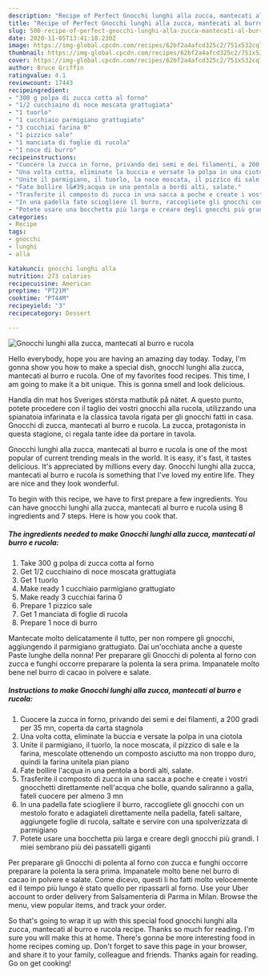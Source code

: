 ```yaml
---
description: "Recipe of Perfect Gnocchi lunghi alla zucca, mantecati al burro e rucola"
title: "Recipe of Perfect Gnocchi lunghi alla zucca, mantecati al burro e rucola"
slug: 500-recipe-of-perfect-gnocchi-lunghi-alla-zucca-mantecati-al-burro-e-rucola
date: 2020-11-05T13:41:18.230Z
image: https://img-global.cpcdn.com/recipes/62bf2a4afcd325c2/751x532cq70/gnocchi-lunghi-alla-zucca-mantecati-al-burro-e-rucola-recipe-main-photo.jpg
thumbnail: https://img-global.cpcdn.com/recipes/62bf2a4afcd325c2/751x532cq70/gnocchi-lunghi-alla-zucca-mantecati-al-burro-e-rucola-recipe-main-photo.jpg
cover: https://img-global.cpcdn.com/recipes/62bf2a4afcd325c2/751x532cq70/gnocchi-lunghi-alla-zucca-mantecati-al-burro-e-rucola-recipe-main-photo.jpg
author: Bruce Griffin
ratingvalue: 4.1
reviewcount: 17443
recipeingredient:
- "300 g polpa di zucca cotta al forno"
- "1/2 cucchiaino di noce moscata grattugiata"
- "1 tuorlo"
- "1 cucchiaio parmigiano grattugiato"
- "3 cucchiai farina 0"
- "1 pizzico sale"
- "1 manciata di foglie di rucola"
- "1 noce di burro"
recipeinstructions:
- "Cuocere la zucca in forno, privando dei semi e dei filamenti, a 200 gradi per 35 mn, coperta da carta stagnola"
- "Una volta cotta, eliminate la buccia e versate la polpa in una ciotola"
- "Unite il parmigiano, il tuorlo, la noce moscata, il pizzico di sale e la farina, mescolate ottenendo un composto asciutto ma non troppo duro, quindi la farina unitela pian piano"
- "Fate bollire l&#39;acqua in una pentola a bordi alti, salate."
- "Trasferite il composto di zucca in una sacca a poche e create i vostri gnocchetti direttamente nell&#39;acqua che bolle, quando saliranno a galla, fateli cuocere per almeno 3 mn"
- "In una padella fate sciogliere il burro, raccogliete gli gnocchi con un mestolo forato e adagiateli direttamente nella padella, fateli saltare, aggiungete foglie di rucola, saltate e servire con una spolverizzata di parmigiano"
- "Potete usare una bocchetta più larga e creare degli gnocchi più grandi. I miei sembrano più dei passatelli giganti"
categories:
- Recipe
tags:
- gnocchi
- lunghi
- alla

katakunci: gnocchi lunghi alla 
nutrition: 273 calories
recipecuisine: American
preptime: "PT21M"
cooktime: "PT44M"
recipeyield: "3"
recipecategory: Dessert

---
```



![Gnocchi lunghi alla zucca, mantecati al burro e rucola](https://img-global.cpcdn.com/recipes/62bf2a4afcd325c2/751x532cq70/gnocchi-lunghi-alla-zucca-mantecati-al-burro-e-rucola-recipe-main-photo.jpg)

Hello everybody, hope you are having an amazing day today. Today, I'm gonna show you how to make a special dish, gnocchi lunghi alla zucca, mantecati al burro e rucola. One of my favorites food recipes. This time, I am going to make it a bit unique. This is gonna smell and look delicious.

Handla din mat hos Sveriges största matbutik på nätet. A questo punto, potete procedere con il taglio dei vostri gnocchi alla rucola, utilizzando una spianatoia infarinata e la classica tavola rigata per gli gnocchi fatti in casa. Gnocchi di zucca, mantecati al burro e rucola. La zucca, protagonista in questa stagione, ci regala tante idee da portare in tavola.

Gnocchi lunghi alla zucca, mantecati al burro e rucola is one of the most popular of current trending meals in the world. It is easy, it's fast, it tastes delicious. It's appreciated by millions every day. Gnocchi lunghi alla zucca, mantecati al burro e rucola is something that I've loved my entire life. They are nice and they look wonderful.


To begin with this recipe, we have to first prepare a few ingredients. You can have gnocchi lunghi alla zucca, mantecati al burro e rucola using 8 ingredients and 7 steps. Here is how you cook that.

<!--inarticleads1-->

##### The ingredients needed to make Gnocchi lunghi alla zucca, mantecati al burro e rucola:

1. Take 300 g polpa di zucca cotta al forno
1. Get 1/2 cucchiaino di noce moscata grattugiata
1. Get 1 tuorlo
1. Make ready 1 cucchiaio parmigiano grattugiato
1. Make ready 3 cucchiai farina 0
1. Prepare 1 pizzico sale
1. Get 1 manciata di foglie di rucola
1. Prepare 1 noce di burro


Mantecate molto delicatamente il tutto, per non rompere gli gnocchi, aggiungendo il parmigiano grattugiato. Dai un&#39;occhiata anche a queste Paste lunghe della nonna! Per preparare gli Gnocchi di polenta al forno con zucca e funghi occorre preparare la polenta la sera prima. Impanatele molto bene nel burro di cacao in polvere e salate. 

<!--inarticleads2-->

##### Instructions to make Gnocchi lunghi alla zucca, mantecati al burro e rucola:

1. Cuocere la zucca in forno, privando dei semi e dei filamenti, a 200 gradi per 35 mn, coperta da carta stagnola
1. Una volta cotta, eliminate la buccia e versate la polpa in una ciotola
1. Unite il parmigiano, il tuorlo, la noce moscata, il pizzico di sale e la farina, mescolate ottenendo un composto asciutto ma non troppo duro, quindi la farina unitela pian piano
1. Fate bollire l&#39;acqua in una pentola a bordi alti, salate.
1. Trasferite il composto di zucca in una sacca a poche e create i vostri gnocchetti direttamente nell&#39;acqua che bolle, quando saliranno a galla, fateli cuocere per almeno 3 mn
1. In una padella fate sciogliere il burro, raccogliete gli gnocchi con un mestolo forato e adagiateli direttamente nella padella, fateli saltare, aggiungete foglie di rucola, saltate e servire con una spolverizzata di parmigiano
1. Potete usare una bocchetta più larga e creare degli gnocchi più grandi. I miei sembrano più dei passatelli giganti


Per preparare gli Gnocchi di polenta al forno con zucca e funghi occorre preparare la polenta la sera prima. Impanatele molto bene nel burro di cacao in polvere e salate. Come dicevo, questi li ho fatti molto velocemente ed il tempo più lungo è stato quello per ripassarli al forno. Use your Uber account to order delivery from Salsamenteria di Parma in Milan. Browse the menu, view popular items, and track your order. 

So that's going to wrap it up with this special food gnocchi lunghi alla zucca, mantecati al burro e rucola recipe. Thanks so much for reading. I'm sure you will make this at home. There's gonna be more interesting food in home recipes coming up. Don't forget to save this page in your browser, and share it to your family, colleague and friends. Thanks again for reading. Go on get cooking!
